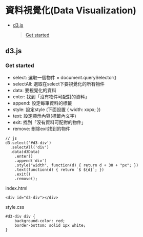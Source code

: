 # 資料視覺化(Data Visualization)
*  <a href="#">d3.js</a>
   > <a href="#get-started">Get started</a>
## d3.js

### Get started
*  select: 選取一個物件 = document.querySelector()
*  selectAll: 選取在select下要視覺化的所有物件
*  data: 要視覺化的資料
*  enter: 找到「沒有物件可配對的資料」
*  append: 設定每筆資料的標籤
*  style: 設定style (下面設置 { width: xxpx; })
*  text: 設定顯示內容(標籤內文字)
*  exit: 找到「沒有資料可配對的物件」
*  remove: 刪除exit找到的物件  
```
// js
d3.select('#d3-div')
  .selectAll('div')
  .data(d3Data)
    .enter()
    .append('div')
    .style("width", function(d) { return d + 30 + "px"; })
    .text(function(d) { return `$ ${d}`; })
    .exit()
    .remove();
```
index.html
```
<div id="d3-div"></div>
```
style.css
```
#d3-div div {
    background-color: red;
    border-bottom: solid 1px white;
}
```